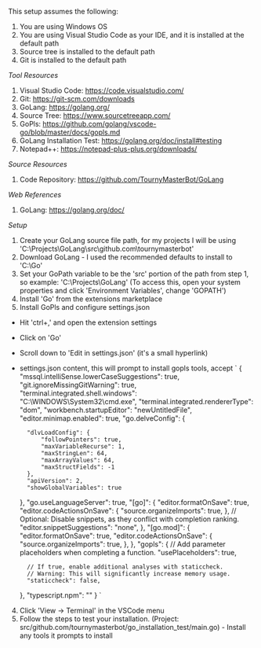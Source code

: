 This setup assumes the following:
1. You are using Windows OS
2. You are using Visual Studio Code as your IDE, and it is installed at the default path
3. Source tree is installed to the default path
4. Git is installed to the default path

*Tool Resources*
1. Visual Studio Code: https://code.visualstudio.com/
2. Git: https://git-scm.com/downloads
3. GoLang: https://golang.org/
4. Source Tree: https://www.sourcetreeapp.com/
5. GoPls: https://github.com/golang/vscode-go/blob/master/docs/gopls.md
6. GoLang Installation Test: https://golang.org/doc/install#testing
7. Notepad++: https://notepad-plus-plus.org/downloads/

*Source Resources*
1. Code Repository: https://github.com/TournyMasterBot/GoLang

*Web References*
1. GoLang: https://golang.org/doc/

*Setup* 
1. Create your GoLang source file path, for my projects I will be using 'C:\Projects\GoLang\src\github.com\tournymasterbot'
2. Download GoLang - I used the recommended defaults to install to 'C:\Go\'
3. Set your GoPath variable to be the 'src' portion of the path from step 1, so example: 'C:\Projects\GoLang' (To access this, open your system properties and click 'Environment Variables', change 'GOPATH')
3. Install 'Go' from the extensions marketplace
4. Install GoPls and configure settings.json
* Hit 'ctrl+,' and open the extension settings 
* Click on 'Go'
* Scroll down to 'Edit in settings.json' (it's a small hyperlink)
* settings.json content, this will prompt to install gopls tools, accept
`
{
    "mssql.intelliSense.lowerCaseSuggestions": true,
    "git.ignoreMissingGitWarning": true,
    "terminal.integrated.shell.windows": "C:\\WINDOWS\\System32\\cmd.exe",
    "terminal.integrated.rendererType": "dom",
    "workbench.startupEditor": "newUntitledFile",
    "editor.minimap.enabled": true,
    "go.delveConfig": {
    
        "dlvLoadConfig": {
            "followPointers": true,
            "maxVariableRecurse": 1,
            "maxStringLen": 64,
            "maxArrayValues": 64,
            "maxStructFields": -1
        },
        "apiVersion": 2,
        "showGlobalVariables": true
    },
    "go.useLanguageServer": true,
    "[go]": {
        "editor.formatOnSave": true,
        "editor.codeActionsOnSave": {
            "source.organizeImports": true,
        },
        // Optional: Disable snippets, as they conflict with completion ranking.
        "editor.snippetSuggestions": "none",
    },
    "[go.mod]": {
        "editor.formatOnSave": true,
        "editor.codeActionsOnSave": {
            "source.organizeImports": true,
        },
    },
    "gopls": {
        // Add parameter placeholders when completing a function.
        "usePlaceholders": true,
 
        // If true, enable additional analyses with staticcheck.
        // Warning: This will significantly increase memory usage.
        "staticcheck": false,
    },
    "typescript.npm": ""
}
`
4. Click 'View -> Terminal' in the VSCode menu
5. Follow the steps to test your installation. (Project: src/github.com/tournymasterbot/go_installation_test/main.go) - Install any tools it prompts to install
